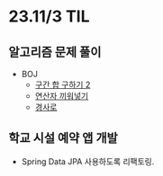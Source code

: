 # 23.11/3 TIL

## 알고리즘 문제 풀이

- BOJ
  - [구간 합 구하기 2](https://github.com/JinsuYeo/algorithm/blob/6766f67554241d1e9be800bc439b5473c49b3513/BOJ-Algorithm/10999_%EA%B5%AC%EA%B0%84%ED%95%A9%EA%B5%AC%ED%95%98%EA%B8%B02)
  - [연산자 끼워넣기](https://github.com/JinsuYeo/algorithm/blob/3643ef053acf59f1d02125d6e2c3c2b9d7514058/BOJ-Algorithm/14888_%EC%97%B0%EC%82%B0%EC%9E%90%EB%81%BC%EC%9B%8C%EB%84%A3%EA%B8%B0)
  - [경사로](<https://github.com/JinsuYeo/algorithm/blob/0400e9495d5ca78b215a638cfa341969b76c5f21/BOJ-Algorithm/cpp/14890_%EA%B2%BD%EC%82%AC%EB%A1%9C(%EC%82%BC%EC%84%B1SW%EA%B8%B0%EC%B6%9C)>)

## 학교 시설 예약 앱 개발

- Spring Data JPA 사용하도록 리팩토링.
